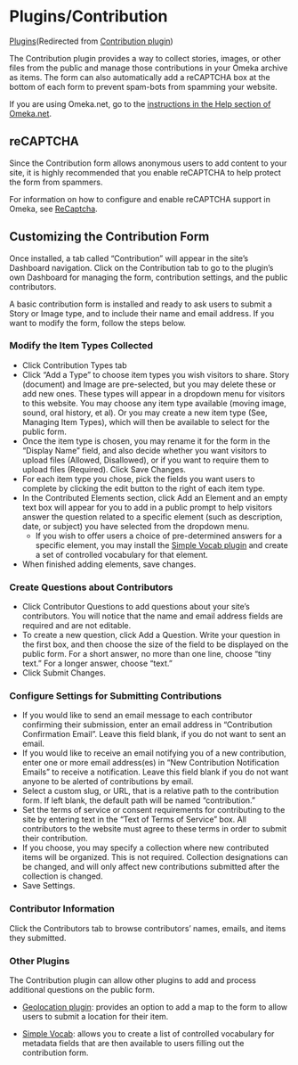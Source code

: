Plugins/Contribution
====================

[Plugins](Plugins.html "Plugins")</span>(Redirected from [Contribution plugin](http://omeka.org/c/index.php?title=Contribution_plugin&redirect=no "Contribution plugin"))

The Contribution plugin provides a way to collect stories, images, or other files from the public and manage those contributions in your Omeka archive as items. The form can also automatically add a reCAPTCHA box at the bottom of each form to prevent spam-bots from spamming your website.

If you are using Omeka.net, go to the [instructions in the Help section of Omeka.net](http://info.omeka.net/build-a-website/manage-themes-and-plugins/contribution/).

reCAPTCHA
-----------------------------------------------------------

Since the Contribution form allows anonymous users to add content to your site, it is highly recommended that you enable reCAPTCHA to help protect the form from spammers.

For information on how to configure and enable reCAPTCHA support in Omeka, see [ReCaptcha](ReCaptcha.html "ReCaptcha").

Customizing the Contribution Form
-----------------------------------------------------------------------------------------------------------

Once installed, a tab called “Contribution” will appear in the site’s Dashboard navigation. Click on the Contribution tab to go to the plugin’s own Dashboard for managing the form, contribution settings, and the public contributors.

A basic contribution form is installed and ready to ask users to submit a Story or Image type, and to include their name and email address. If you want to modify the form, follow the steps below.

### Modify the Item Types Collected

-   Click Contribution Types tab
-   Click “Add a Type” to choose item types you wish visitors to share.
    Story (document) and Image are pre-selected, but you may delete
    these or add new ones. These types will appear in a dropdown menu
    for visitors to this website. You may choose any item type available
    (moving image, sound, oral history, et al). Or you may create a new
    item type (See, Managing Item Types), which will then be available
    to select for the public form.
-   Once the item type is chosen, you may rename it for the form in the
    “Display Name” field, and also decide whether you want visitors to
    upload files (Allowed, Disallowed), or if you want to require them
    to upload files (Required). Click Save Changes.
-   For each item type you chose, pick the fields you want users to
    complete by clicking the edit button to the right of each item type.
-   In the Contributed Elements section, click Add an Element and an
    empty text box will appear for you to add in a public prompt to help
    visitors answer the question related to a specific element (such as
    description, date, or subject) you have selected from the
    dropdown menu.
    -   If you wish to offer users a choice of pre-determined answers
        for a specific element, you may install the [Simple Vocab
        plugin](http://omeka.org/codex/Plugins/SimpleVocab "Plugins/SimpleVocab")
        and create a set of controlled vocabulary for that element.
-   When finished adding elements, save changes.

### Create Questions about Contributors 

-   Click Contributor Questions to add questions about your
    site’s contributors. You will notice that the name and email address
    fields are required and are not editable.
-   To create a new question, click Add a Question. Write your question
    in the first box, and then choose the size of the field to be
    displayed on the public form. For a short answer, no more than one
    line, choose “tiny text.” For a longer answer, choose “text.”
-   Click Submit Changes.

### Configure Settings for Submitting Contributions 

-   If you would like to send an email message to each contributor
    confirming their submission, enter an email address in “Contribution
    Confirmation Email”. Leave this field blank, if you do not want to
    sent an email.
-   If you would like to receive an email notifying you of a new
    contribution, enter one or more email address(es) in “New
    Contribution Notification Emails” to receive a notification. Leave
    this field blank if you do not want anyone to be alerted of
    contributions by email.
-   Select a custom slug, or URL, that is a relative path to the
    contribution form. If left blank, the default path will be named
    “contribution.”
-   Set the terms of service or consent requirements for contributing to
    the site by entering text in the “Text of Terms of Service” box. All
    contributors to the website must agree to these terms in order to
    submit their contribution.
-   If you choose, you may specify a collection where new contributed
    items will be organized. This is not required. Collection
    designations can be changed, and will only affect new contributions
    submitted after the collection is changed.
-   Save Settings.

### Contributor Information

Click the Contributors tab to browse contributors’ names, emails, and items they submitted.

### Other Plugins

The Contribution plugin can allow other plugins to add and process additional questions on the public form.

-   [Geolocation plugin](http://omeka.org/codex/Plugins/Geolocation "Plugins/Geolocation"): provides an option to add a map to the form to allow users to submit a location for their item.

-   [Simple Vocab](http://omeka.org/codex/Plugins/SimpleVocab "Plugins/SimpleVocab"): allows you to create a list of controlled vocabulary for metadata fields that are then available to users filling out the contribution form.

